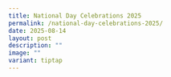 ```yaml
---
title: National Day Celebrations 2025
permalink: /national-day-celebrations-2025/
date: 2025-08-14
layout: post
description: ""
image: ""
variant: tiptap
---
```

